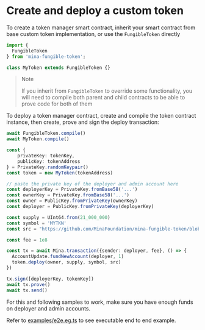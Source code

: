 # Create and deploy a custom token

To create a token manager smart contract, inherit your smart contract from base custom token implementation, or use the `FungibleToken` directly

```ts
import {
  FungibleToken
} from 'mina-fungible-token';

class MyToken extends FungibleToken {}
```

>> [!NOTE]
>> If you inherit from `FungibleToken` to override some functionality, you will need to compile both parent and child contracts to be able to prove code for both of them

To deploy a token manager contract, create and compile the token contract instance, then create, prove and sign the deploy transaction:

```ts
await FungibleToken.compile()
await MyToken.compile()

const {
    privateKey: tokenKey, 
    publicKey: tokenAddress
} = PrivateKey.randomKeypair()
const token = new MyToken(tokenAddress)

// paste the private key of the deployer and admin account here
const deployerKey = PrivateKey.fromBase58('...')
const ownerKey = PrivateKey.fromBase58('...')
const owner = PublicKey.fromPrivateKey(ownerKey)
const deployer = PublicKey.fromPrivateKey(deployerKey)

const supply = UInt64.from(21_000_000)
const symbol = 'MYTKN'
const src = "https://github.com/MinaFoundation/mina-fungible-token/blob/main/FungibleToken.ts"

const fee = 1e8

const tx = await Mina.transaction({sender: deployer, fee}, () => {
  AccountUpdate.fundNewAccount(deployer, 1)
  token.deploy(owner, supply, symbol, src)
})

tx.sign([deployerKey, tokenKey])
await tx.prove()
await tx.send()
```

For this and following samples to work, make sure you have enough funds on deployer and admin accounts.

Refer to [examples/e2e.eg.ts](https://github.com/MinaFoundation/mina-fungible-token/blob/main/examples/e2e.eg.ts) to see executable end to end example.
